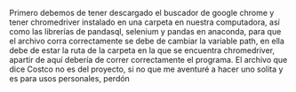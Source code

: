 Primero debemos de tener descargado el buscador de google chrome y tener chromedriver instalado en una carpeta en nuestra computadora, así como las librerías de pandasql, selenium y pandas en anaconda, para que el archivo corra correctamente se debe de cambiar la variable path, en ella debe de estar la ruta de la carpeta en la que se encuentra chromedriver, apartir de aquí debería de correr correctamente el programa.
El archivo que dice Costco no es del proyecto, si no que me aventuré a hacer uno solita y es para usos personales, perdón
